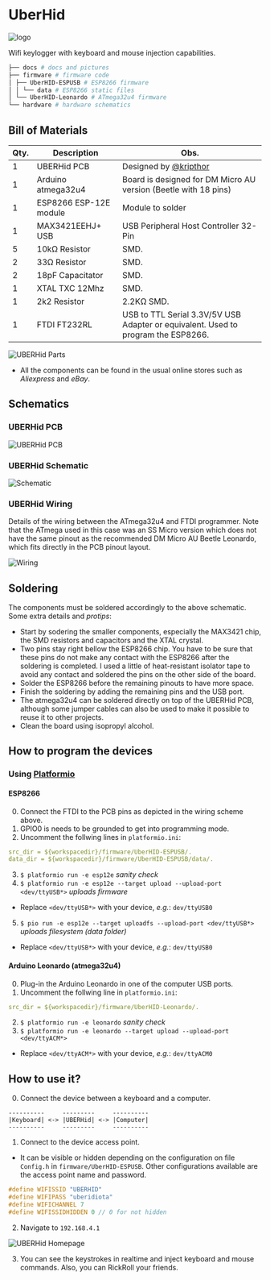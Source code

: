 # UberHid

![logo](docs/logo/logo-small.png)

Wifi keylogger with keyboard and mouse injection capabilities.

```bash
├── docs # docs and pictures
├── firmware # firmware code
│ ├── UberHID-ESPUSB # ESP8266 firmware
│ │ └── data # ESP8266 static files
│ └── UberHID-Leonardo # ATmega32u4 firmware
└── hardware # hardware schematics
```

## Bill of Materials

| Qty. | Description | Obs. |
|------|------------------------|-----------------------------------------------------------------|
| 1 | UBERHid PCB | Designed by [@kripthor](https://github.com/kripthor/UberHid/) |
| 1 | Arduino atmega32u4 | Board is designed for DM Micro AU version (Beetle with 18 pins) |
| 1 | ESP8266 ESP-12E module | Module to solder |
| 1 | MAX3421EEHJ+ USB | USB Peripheral Host Controller 32-Pin |
| 5 | 10kΩ Resistor | SMD. |
| 2 | 33Ω Resistor | SMD. |
| 2 | 18pF Capacitator | SMD. |
| 1 | XTAL TXC 12Mhz | SMD. |
| 1 | 2k2 Resistor | 2.2KΩ SMD. |
| 1 | FTDI FT232RL | USB to TTL Serial 3.3V/5V USB Adapter or equivalent. Used to program the ESP8266. |

![UBERHid Parts](docs/pics/parts.jpg)

* All the components can be found in the usual online stores such as *Aliexpress* and *eBay*.

## Schematics

### UBERHid PCB

![UBERHid PCB](docs/pcb.png)

### UBERHid Schematic

![Schematic](docs/uberhid-schematic.png)

### UBERHid Wiring 

Details of the wiring between the ATmega32u4 and FTDI programmer. Note that the ATmega used in this case was an SS Micro version which does not have the same pinout as the recommended DM Micro AU Beetle Leonardo, which fits directly in the PCB pinout layout.

![Wiring](docs/wiring.png)

## Soldering

The components must be soldered accordingly to the above schematic. Some extra details and _protips_:

- Start by sodering the smaller components, especially the MAX3421 chip, the SMD resistors and capacitors and the XTAL crystal.
- Two pins stay right bellow the ESP8266 chip. You have to be sure that these pins do not make any contact with the ESP8266 after the soldering is completed. I used a little of heat-resistant isolator tape to avoid any contact and soldered the pins on the other side of the board.
- Solder the ESP8266 before the remaining pinouts to have more space. 
- Finish the soldering by adding the remaining pins and the USB port.
- The atmega32u4 can be soldered directly on top of the UBERHid PCB, although some jumper cables can also be used to make it possible to reuse it to other projects.
- Clean the board using isopropyl alcohol.

## How to program the devices

### Using [Platformio](https://platformio.org/)

#### ESP8266

0. Connect the FTDI to the PCB pins as depicted in the wiring scheme above.
1. GPIO0 is needs to be grounded to get into programming mode.
2. Uncomment the follwing lines in ```platformio.ini```:
```yaml
src_dir = ${workspacedir}/firmware/UberHID-ESPUSB/.
data_dir = ${workspacedir}/firmware/UberHID-ESPUSB/data/.
```
3. ```$ platformio run -e esp12e``` _sanity check_
4. ```$ platformio run -e esp12e --target upload --upload-port <dev/ttyUSB*>``` _uploads firmware_
 - Replace ```<dev/ttyUSB*>``` with your device, _e.g._: ```dev/ttyUSB0```
5. ```$ pio run -e esp12e --target uploadfs --upload-port <dev/ttyUSB*>``` _uploads filesystem (data folder)_
 - Replace ```<dev/ttyUSB*>``` with your device, _e.g._: ```dev/ttyUSB0```

#### Arduino Leonardo (atmega32u4)

0. Plug-in the Arduino Leonardo in one of the computer USB ports.
1. Uncomment the follwing line in ```platformio.ini```:
```yaml
src_dir = ${workspacedir}/firmware/UberHID-Leonardo/.
```
2. ```$ platformio run -e leonardo``` _sanity check_
3. ```$ platformio run -e leonardo --target upload --upload-port <dev/ttyACM*>```
 - Replace ```<dev/ttyACM*>``` with your device, _e.g._: ```dev/ttyACM0```


## How to use it?

0. Connect the device between a keyboard and a computer. 
 ```
 ----------     ---------     ----------
 |Keyboard| <-> |UBERHid| <-> |Computer|
 ----------     ---------     ----------
 ```
1. Connect to the device access point.
 - It can be visible or hidden depending on the configuration on file ```Config.h``` in ```firmware/UberHID-ESPUSB```. Other configurations available are the access point name and password.

 ```C
 #define WIFISSID "UBERHID"
 #define WIFIPASS "uberidiota"
 #define WIFICHANNEL 7
 #define WIFISSIDHIDDEN 0 // 0 for not hidden
 ``` 
2. Navigate to ```192.168.4.1```

![UBERHid Homepage](docs/page.png)

3. You can see the keystrokes in realtime and inject keyboard and mouse commands. Also, you can RickRoll your friends.

